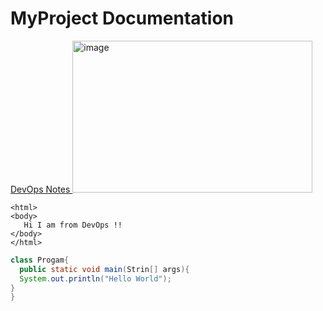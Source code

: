 # MyProject Documentation
<a href="https://devopsworld.co.in"> DevOps Notes </a>
<img width="384" height="243" alt="image" src="https://github.com/user-attachments/assets/4e635696-1966-49cf-b11f-0d4a8919dee1" />
```
<html>
<body>
   Hi I am from DevOps !!
</body>
</html>
```

```java
class Progam{
  public static void main(Strin[] args){
  System.out.println("Hello World");
}
}
```
